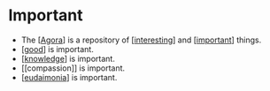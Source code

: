 # Important

- The [[Agora]] is a repository of [[interesting]] and [[important]] things.
- [[good]] is important.
- [[knowledge]] is important.
- [[compassion]] is important.
- [[eudaimonia]] is important.


[//begin]: # "Autogenerated link references for markdown compatibility"
[agora]: agora "Agora"
[interesting]: interesting "Interesting"
[important]: important "Important"
[good]: good "Good"
[knowledge]: knowledge "Knowledge"
[eudaimonia]: eudaimonia "Eudaimonia"
[//end]: # "Autogenerated link references"